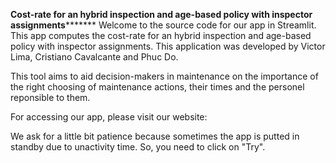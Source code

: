 ********Cost-rate for an hybrid inspection and age-based policy with inspector assignments***************
Welcome to the source code for our app in Streamlit. This app computes the cost-rate for an hybrid inspection and age-based policy with inspector assignments. This application was developed by Victor Lima, Cristiano Cavalcante and Phuc Do.

This tool aims to aid decision-makers in maintenance on the importance of the right choosing of maintenance actions, their times and the personel reponsible to them.

For accessing our app, please visit our website: 

We ask for a little bit patience because sometimes the app is putted in standby due to unactivity time. So, you need to click on "Try". 
